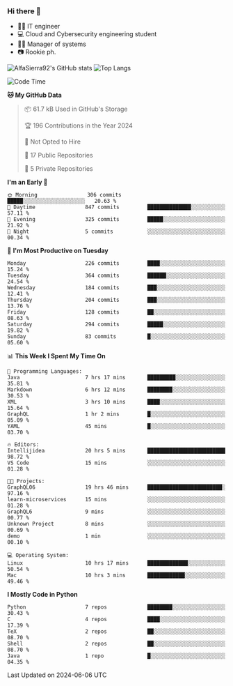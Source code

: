 ### Hi there 👋
- 👨‍💻 IT engineer
- 💻 Cloud and Cybersecurity engineering student
- 👨‍💼 Manager of systems
- 📷 Rookie ph.


![AlfaSierra92's GitHub stats](https://github-readme-stats.vercel.app/api?username=AlfaSierra92&theme=nord)
![Top Langs](https://github-readme-stats.vercel.app/api/top-langs/?username=AlfaSierra92&theme=nord&layout=compact)

<!--START_SECTION:waka-->
![Code Time](http://img.shields.io/badge/Code%20Time-134%20hrs%2023%20mins-blue)

**🐱 My GitHub Data** 

> 📦 61.7 kB Used in GitHub's Storage 
 > 
> 🏆 196 Contributions in the Year 2024
 > 
> 🚫 Not Opted to Hire
 > 
> 📜 17 Public Repositories 
 > 
> 🔑 5 Private Repositories 
 > 
**I'm an Early 🐤** 

```text
🌞 Morning                306 commits         █████░░░░░░░░░░░░░░░░░░░░   20.63 % 
🌆 Daytime                847 commits         ██████████████░░░░░░░░░░░   57.11 % 
🌃 Evening                325 commits         █████░░░░░░░░░░░░░░░░░░░░   21.92 % 
🌙 Night                  5 commits           ░░░░░░░░░░░░░░░░░░░░░░░░░   00.34 % 
```
📅 **I'm Most Productive on Tuesday** 

```text
Monday                   226 commits         ████░░░░░░░░░░░░░░░░░░░░░   15.24 % 
Tuesday                  364 commits         ██████░░░░░░░░░░░░░░░░░░░   24.54 % 
Wednesday                184 commits         ███░░░░░░░░░░░░░░░░░░░░░░   12.41 % 
Thursday                 204 commits         ███░░░░░░░░░░░░░░░░░░░░░░   13.76 % 
Friday                   128 commits         ██░░░░░░░░░░░░░░░░░░░░░░░   08.63 % 
Saturday                 294 commits         █████░░░░░░░░░░░░░░░░░░░░   19.82 % 
Sunday                   83 commits          █░░░░░░░░░░░░░░░░░░░░░░░░   05.60 % 
```


📊 **This Week I Spent My Time On** 

```text
💬 Programming Languages: 
Java                     7 hrs 17 mins       █████████░░░░░░░░░░░░░░░░   35.81 % 
Markdown                 6 hrs 12 mins       ████████░░░░░░░░░░░░░░░░░   30.53 % 
XML                      3 hrs 10 mins       ████░░░░░░░░░░░░░░░░░░░░░   15.64 % 
GraphQL                  1 hr 2 mins         █░░░░░░░░░░░░░░░░░░░░░░░░   05.09 % 
YAML                     45 mins             █░░░░░░░░░░░░░░░░░░░░░░░░   03.70 % 

🔥 Editors: 
Intellijidea             20 hrs 5 mins       █████████████████████████   98.72 % 
VS Code                  15 mins             ░░░░░░░░░░░░░░░░░░░░░░░░░   01.28 % 

🐱‍💻 Projects: 
GraphQL06                19 hrs 46 mins      ████████████████████████░   97.16 % 
learn-microservices      15 mins             ░░░░░░░░░░░░░░░░░░░░░░░░░   01.28 % 
GraphQL6                 9 mins              ░░░░░░░░░░░░░░░░░░░░░░░░░   00.77 % 
Unknown Project          8 mins              ░░░░░░░░░░░░░░░░░░░░░░░░░   00.69 % 
demo                     1 min               ░░░░░░░░░░░░░░░░░░░░░░░░░   00.10 % 

💻 Operating System: 
Linux                    10 hrs 17 mins      █████████████░░░░░░░░░░░░   50.54 % 
Mac                      10 hrs 3 mins       ████████████░░░░░░░░░░░░░   49.46 % 
```

**I Mostly Code in Python** 

```text
Python                   7 repos             ████████░░░░░░░░░░░░░░░░░   30.43 % 
C                        4 repos             ████░░░░░░░░░░░░░░░░░░░░░   17.39 % 
TeX                      2 repos             ██░░░░░░░░░░░░░░░░░░░░░░░   08.70 % 
Shell                    2 repos             ██░░░░░░░░░░░░░░░░░░░░░░░   08.70 % 
Java                     1 repo              █░░░░░░░░░░░░░░░░░░░░░░░░   04.35 % 
```




 Last Updated on 2024-06-06 UTC
<!--END_SECTION:waka-->

<!--
**AlfaSierra92/AlfaSierra92** is a ✨ _special_ ✨ repository because its `README.md` (this file) appears on your GitHub profile.

Here are some ideas to get you started:

- 🔭 I’m currently working on ...
- 🌱 I’m currently learning ...
- 👯 I’m looking to collaborate on ...
- 🤔 I’m looking for help with ...
- 💬 Ask me about ...
- 📫 How to reach me: ...
- 😄 Pronouns: ...
- ⚡ Fun fact: ...
-->
